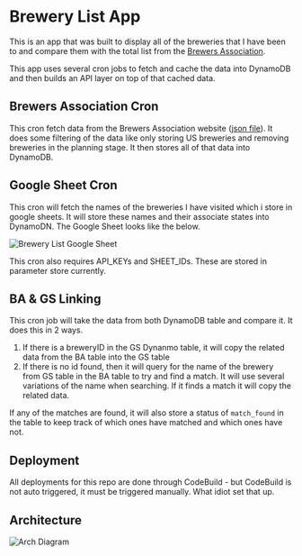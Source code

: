 # Brewery List App

This is an app that was built to display all of the breweries that I have been to and compare them with the total list from the [Brewers Association](https://www.brewersassociation.org/directories/breweries).

This app uses several cron jobs to fetch and cache the data into DynamoDB and then builds an API layer on top of that cached data.

## Brewers Association Cron
This cron fetch data from the Brewers Association website ([json file](https://www.brewersassociation.org/wp-content/themes/ba2019/json-store/breweries/breweries.json)). It does some filtering of the data like only storing US breweries and removing breweries in the planning stage. It then stores all of that data into DynamoDB.

## Google Sheet Cron
This cron will fetch the names of the breweries I have visited which i store in google sheets. It will store these names and their associate states into DynamoDN. The Google Sheet looks like the below.

![Brewery List Google Sheet](images/brewery_list_sheet.png "Brewery List Google Sheet")

This cron also requires API_KEYs and SHEET_IDs. These are stored in parameter store currently.

## BA & GS Linking
This cron job will take the data from both DynamoDB table and compare it. It does this in 2 ways.

1) If there is a breweryID in the GS Dynanmo table, it will copy the related data from the BA table into the GS table
2) If there is no id found, then it will query for the name of the brewery from GS table in the BA table to try and find a match. It will use several variations of the name when searching. If it finds a match it will copy the related data.

If any of the matches are found, it will also store a status of `match_found` in the table to keep track of which ones have matched and which ones have not.

## Deployment
All deployments for this repo are done through CodeBuild - but CodeBuild is not auto triggered, it must be triggered manually. What idiot set that up.

## Architecture

![Arch Diagram](images/Brewery_App_Diagram.png "Arch Diagram")
